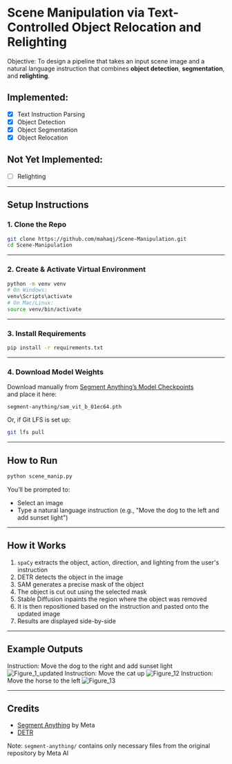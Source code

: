 ﻿# Scene Manipulation via Text-Controlled Object Relocation and Relighting

Objective: To design a pipeline that takes an input scene image and a natural language instruction that combines **object detection**, **segmentation**, and **relighting**.

## Implemented:
- [x] Text Instruction Parsing 
- [x] Object Detection
- [x] Object Segmentation
- [x] Object Relocation

## Not Yet Implemented:
- [ ] Relighting

---

## Setup Instructions

### 1. Clone the Repo

```bash
git clone https://github.com/mahaqj/Scene-Manipulation.git
cd Scene-Manipulation
```

---

### 2. Create & Activate Virtual Environment

```bash
python -m venv venv
# On Windows:
venv\Scripts\activate
# On Mac/Linux:
source venv/bin/activate
```

---

### 3. Install Requirements

```bash
pip install -r requirements.txt
```

---

### 4. Download Model Weights

Download manually from [Segment Anything’s Model Checkpoints](https://github.com/facebookresearch/segment-anything#model-checkpoints)  
and place it here:

```
segment-anything/sam_vit_b_01ec64.pth
```

Or, if Git LFS is set up:

```bash
git lfs pull
```

---

## How to Run

```bash
python scene_manip.py
```

You’ll be prompted to:

- Select an image  
- Type a natural language instruction (e.g., "Move the dog to the left and add sunset light")  

---

## How it Works

1. `spaCy` extracts the object, action, direction, and lighting from the user's instruction
2. DETR detects the object in the image
3. SAM generates a precise mask of the object
4. The object is cut out using the selected mask
5. Stable Diffusion inpaints the region where the object was removed
6. It is then repositioned based on the instruction and pasted onto the updated image
7. Results are displayed side-by-side

---

## Example Outputs

Instruction: Move the dog to the right and add sunset light
![Figure_1_updated](https://github.com/user-attachments/assets/e781719c-ac80-4bbe-97a0-4bad75f66a08)
Instruction: Move the cat up
![Figure_12](https://github.com/user-attachments/assets/4bcfcd6d-ba6c-4774-9b92-caafffadb9c5)
Instruction: Move the horse to the left
![Figure_13](https://github.com/user-attachments/assets/de5830c1-4a34-4352-89a5-ce6f6bce289e)

---

## Credits

- [Segment Anything](https://github.com/facebookresearch/segment-anything) by Meta  
- [DETR](https://github.com/facebookresearch/detectron2)  

Note: `segment-anything/` contains only necessary files from the original repository by Meta AI
